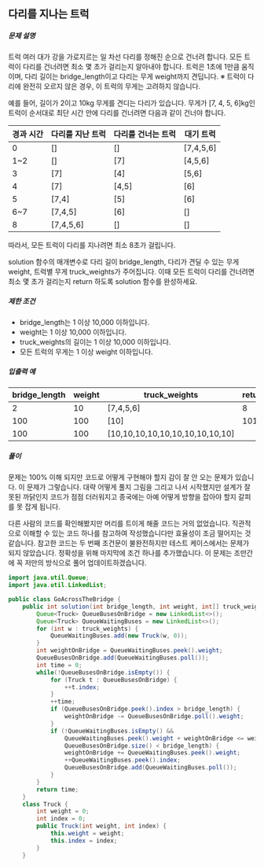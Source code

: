## 다리를 지나는 트럭

##### 문제 설명

트럭 여러 대가 강을 가로지르는 일 차선 다리를 정해진 순으로 건너려 합니다. 모든 트럭이 다리를 건너려면 최소 몇 초가 걸리는지 알아내야 합니다. 트럭은 1초에 1만큼 움직이며, 다리 길이는 bridge_length이고 다리는 무게 weight까지 견딥니다.
※ 트럭이 다리에 완전히 오르지 않은 경우, 이 트럭의 무게는 고려하지 않습니다.

예를 들어, 길이가 2이고 10kg 무게를 견디는 다리가 있습니다. 무게가 [7, 4, 5, 6]kg인 트럭이 순서대로 최단 시간 안에 다리를 건너려면 다음과 같이 건너야 합니다.

| 경과 시간 | 다리를 지난 트럭 | 다리를 건너는 트럭 | 대기 트럭 |
| --------- | ---------------- | ------------------ | --------- |
| 0         | []               | []                 | [7,4,5,6] |
| 1~2       | []               | [7]                | [4,5,6]   |
| 3         | [7]              | [4]                | [5,6]     |
| 4         | [7]              | [4,5]              | [6]       |
| 5         | [7,4]            | [5]                | [6]       |
| 6~7       | [7,4,5]          | [6]                | []        |
| 8         | [7,4,5,6]        | []                 | []        |

따라서, 모든 트럭이 다리를 지나려면 최소 8초가 걸립니다.

solution 함수의 매개변수로 다리 길이 bridge_length, 다리가 견딜 수 있는 무게 weight, 트럭별 무게 truck_weights가 주어집니다. 이때 모든 트럭이 다리를 건너려면 최소 몇 초가 걸리는지 return 하도록 solution 함수를 완성하세요.

##### 제한 조건

- bridge_length는 1 이상 10,000 이하입니다.
- weight는 1 이상 10,000 이하입니다.
- truck_weights의 길이는 1 이상 10,000 이하입니다.
- 모든 트럭의 무게는 1 이상 weight 이하입니다.

##### 입출력 예

| bridge_length | weight | truck_weights                   | return |
| ------------- | ------ | ------------------------------- | ------ |
| 2             | 10     | [7,4,5,6]                       | 8      |
| 100           | 100    | [10]                            | 101    |
| 100           | 100    | [10,10,10,10,10,10,10,10,10,10] |        |

##### 풀이

문제는 100% 이해 되지만 코드로 어떻게 구현해야 할지 감이 잘 안 오는 문제가 있습니다. 이 문제가 그렇습니다. 대략 어떻게 풀지 그림을 그리고 나서 시작했지만 설계가 잘못된 까닭인지 코드가 점점 더러워지고 종국에는 아예 어떻게 방향을 잡아야 할지 갈피를 못 잡게 됩니다.

다른 사람의 코드를 확인해봤지만 머리를 트이게 해줄 코드는 거의 없었습니다. 직관적으로 이해할 수 있는 코드 하나를 참고하여 작성했습니다만 효율성이 조금 떨어지는 것 같습니다. 참고한 코드는 두 번째 조건문이 불완전하지만 테스트 케이스에서는 문제가 되지 않았습니다. 정확성을 위해 마지막에 조건 하나를 추가했습니다. 이 문제는 조만간에 꼭 저만의 방식으로 풀어 업데이트하겠습니다.

```java
import java.util.Queue;
import java.util.LinkedList;

public class GoAcrossTheBridge {
    public int solution(int bridge_length, int weight, int[] truck_weights) {
        Queue<Truck> QueueBusesOnBridge = new LinkedList<>();
        Queue<Truck> QueueWaitingBuses = new LinkedList<>();
        for (int w : truck_weights) {
            QueueWaitingBuses.add(new Truck(w, 0));
        }
        int weightOnBridge = QueueWaitingBuses.peek().weight;
        QueueBusesOnBridge.add(QueueWaitingBuses.poll());
        int time = 0;
        while(!QueueBusesOnBridge.isEmpty()) {
            for (Truck t : QueueBusesOnBridge) {
                ++t.index;
            }
            ++time;
            if (QueueBusesOnBridge.peek().index > bridge_length) {
                weightOnBridge -= QueueBusesOnBridge.poll().weight;
            }
            if (!QueueWaitingBuses.isEmpty() && 
                QueueWaitingBuses.peek().weight + weightOnBridge <= weight && 		
                QueueBusesOnBridge.size() < bridge_length) {
                weightOnBridge += QueueWaitingBuses.peek().weight;
                ++QueueWaitingBuses.peek().index;
                QueueBusesOnBridge.add(QueueWaitingBuses.poll());
            }
        }
        return time;
    }
    class Truck {
        int weight = 0;
        int index = 0;
        public Truck(int weight, int index) {
            this.weight = weight;
            this.index = index;
        }
    }
```

